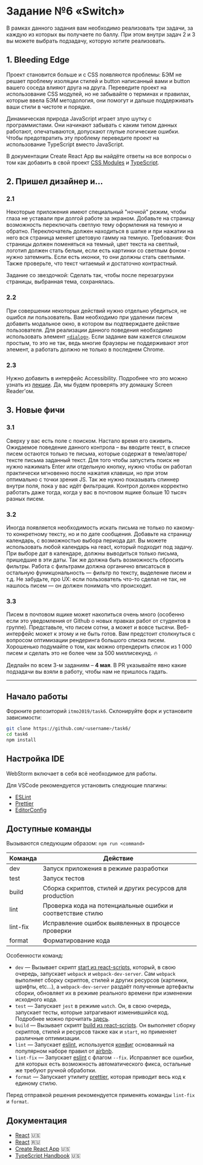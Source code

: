 # Задание №6 «Switch»

В рамках данного задания вам необходимо реализовать три задачи, за каждую из которых вы получаете по баллу. При этом внутри задач 2 и 3 вы можете выбрать подзадачу, которую хотите реализовать.

## 1. Bleeding Edge

Проект становится больше и с CSS появляются проблемы: БЭМ не решает проблему изоляции стилей и button написанный вами и button вашего соседа влияют друга на друга. Переведите проект на использование CSS модулей, но не забывайте о терминах и правилах, которые ввела БЭМ методология, они помогут и дальше поддерживать ваши стили в чистоте и порядке.

Динамическая природа JavaScript играет злую шутку с программистами. Они начинают забывать с каким типом данных работают, опечатываются, допускают глупые логические ошибки. Чтобы предотвратить эту проблему переведите проект на использование TypeScript вместо JavaScript.

В документации Create React App вы найдёте ответы на все вопросы о том как добавить в свой проект
[CSS Modules](https://facebook.github.io/create-react-app/docs/adding-a-css-modules-stylesheet) и
[TypeScript](https://facebook.github.io/create-react-app/docs/adding-typescript).

## 2. Пришел дизайнер и...

### 2.1

Некоторые приложения имеют специальный "ночной" режим, чтобы глаза не уставали при долгой работе за экраном.
Добавьте на страницу возможность переключать светлую тему оформления на темную и обратно. Переключатель должен находиться в шапке и при нажатии на него вся страница меняет цветовую гамму на темную.
Требования:
Фон страницы должен поменяться на темный, цвет текста на светлый, логотип должен стать белым, если есть картинки со светлым фоном - нужно затемнить. Если есть иконки, то они должны стать светлыми. Также проверьте, что текст читаемый и достаточно контрастный.

Задание со звездочкой:
Сделать так, чтобы после перезагрузки страницы, выбранная тема, сохранялась.

### 2.2

При совершении некоторых действий нужно отдельно убедиться, не ошибся ли пользователь. Вам необходимо при удалении писем добавить модальное окно, в котором вы подтверждаете действие пользователя. Для реализации данного поведения необходимо использовать элемент [`<dialog>`](https://developer.mozilla.org/en-US/docs/Web/HTML/Element/dialog). Если задание вам кажется слишком простым, то это не так, ведь многие браузеры не поддерживают этот элемент, а работать должно не только в последнем Chrome.

### 2.3

Нужно добавить в интерфейс Accessibility. Подробнее что это можно узнать из [лекции](https://youtu.be/36SkjSZhNY0). Да, мы будем проверять эту домашку Screen Reader'ом.

## 3. Новые фичи

### 3.1

Сверху у вас есть поле с поиском. Настало время его оживить. Ожидаемое поведение данного контрола – вы вводите текст, в списке писем остаются только те письма, которые содержат в теме/авторе/тексте письма заданный текст. Для того чтобы запустить поиск не нужно нажимать Enter или отдельную кнопку, нужно чтобы он работал практически мгновенно после нажатия клавиши, но при этом оптимально с точки зрения JS. Так же нужно показывать спиннер внутри поля, пока у вас идёт фильтрация. Контрол должен корректно работать даже тогда, когда у вас в почтовом ящике больше 10 тысяч разных писем.

### 3.2

Иногда появляется необходимость искать письма не только по какому-то конкретному тексту, но и по дате сообщения.
Добавьте на страницу календарь, с возможностью выбора периода дат. Вы можете использовать любой календарь на react, который подходит под задачу.
При выборе дат в календаре, должны выводиться только письма, пришедшие в эти даты. Так же должна быть возможность сбросить фильтры.
Работа с фильтрами должна органично вписатсься в остальную фуникцональность — фильтр по тексту, выделение писем и т.д.
Не забудьте, про UX: если пользователь что-то сделал не так, не нашлось писем — он должен понимать что происходит.

### 3.3

Писем в почтовом ящике может накопиться очень много (особенно если это уведомления от Github о новых правках работ от студентов в группе). Представьте, что писем сотни, а может и вовсе тысячи. Веб-интерфейс может к этому и не быть готов. Вам предстоит столкнуться с вопросом оптимизации рендеринга большого списка писем. Хорошенько подумайте о том, как можно отрендерить список из 1 000 писем и сделать это не более чем за 500 миллисекунд. 🔥

Дедлайн по всем 3-м заданиям – <b>4 мая</b>.
В PR указывайте явно какие подзадачи вы взяли в работу, чтобы нам не пришлось гадать.

<hr>

## Начало работы

Форкните репозиторий `itmo2019/task6`.
Склонируйте форк и установите зависимости:

```bash
git clone https://github.com/<username>/task6/
cd task6
npm install
```

## Настройка IDE

WebStorm включает в себя всё необходимое для работы.

Для VSCode рекомендуется установить следующие плагины:

- [ESLint](https://marketplace.visualstudio.com/items?itemName=dbaeumer.vscode-eslint)
- [Prettier](https://marketplace.visualstudio.com/items?itemName=esbenp.prettier-vscode)
- [EditorConfig](https://marketplace.visualstudio.com/items?itemName=EditorConfig.EditorConfig)

## Доступные команды

Вызываются следующим образом: `npm run <command>`

| Команда  | Действие                                                   |
| -------- | ---------------------------------------------------------- |
| dev      | Запуск приложения в режиме разработки                      |
| test     | Запуск тестов                                              |
| build    | Сборка скриптов, стилей и других ресурсов для production   |
| lint     | Проверка кода на потенциальные ошибки и соответствие стилю |
| lint-fix | Исправление ошибок выявленных в процессе проверки          |
| format   | Форматирование кода                                        |

Особенности команд:

- `dev` — Вызывает скрипт [start из react-scripts](https://github.com/facebook/create-react-app/blob/master/packages/react-scripts/scripts/start.js), который, в свою очередь, запускает `webpack` и `webpack-dev-server`.
  Сам `webpack` выполняет сборку скриптов, стилей и других ресурсов (картинки, шрифты, etc...), а `webpack-dev-server` раздаёт полученные артефакты сборки, обновляет их в режиме реального времени при изменении исходного кода.
- `test` — Запускает `jest` в режиме `watch`. Он, в свою очередь, запускает тесты, которые затрагивают
  изменившийся код. Подробнее можно прочитать [здесь](https://facebook.github.io/create-react-app/docs/running-tests).
- `build` — Вызывает скрипт [build из react-scripts](https://github.com/facebook/create-react-app/blob/master/packages/react-scripts/scripts/build.js). Он выполняет сборку скриптов, стилей и ресурсов также как и `start`, но применяет различные оптимизации.
- `lint` — Запускает [eslint](https://eslint.org), используется [конфиг](https://github.com/hellroot/eslint-config) основанный на популярном наборе правил от [airbnb](https://github.com/airbnb/javascript).
- `lint-fix` — Запускает [eslint](https://eslint.org) с флагом `--fix`. Исправляет все ошибки, для которых есть возможность автоматического фикса, остальные же требуют ручной обработки.
- `format` — Запускает утилиту [prettier](https://prettier.io), которая приводит весь код к единому стилю.

Перед отправкой решения рекомендуется применять команды `lint-fix` и `format`.

## Документация

- [React](https://reactjs.org) 🇺🇸
- [React](https://ru.reactjs.org) 🇷🇺
- [Create React App](https://facebook.github.io/create-react-app/docs/getting-started) 🇺🇸
- [TypeScript Handbook](https://www.typescriptlang.org/docs/handbook/basic-types.html) 🇺🇸
